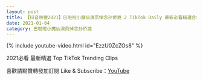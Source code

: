 ```yaml
---
layout: post
title: 【抖音熱搜2021】巴啦啦小魔仙演员悼念孙侨潞 2 TikTok Daily 最新必看精選合集2021 01 04
date: 2021-01-04
category: 巴啦啦小魔仙演员悼念孙侨潞
---
```


{% include youtube-video.html id="EzzU0ZcZOs8" %}

2021必看 最新精選 Top TikTok Trending Clips

喜歡請點贊轉發加訂閱 Like & Subscribe：[YouTube](https://www.youtube.com/channel/UCAoR7VcanIPd04uEq_GIylA/videos)

